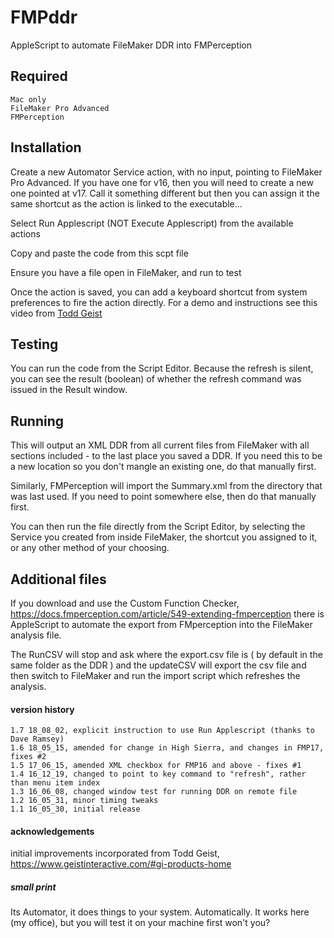 # FMPddr
AppleScript to automate FileMaker DDR into FMPerception

## Required
    Mac only
    FileMaker Pro Advanced
    FMPerception

## Installation
Create a new Automator Service action, with no input, pointing to FileMaker Pro Advanced. If you have one for v16, then you will need to create a new one pointed at v17. Call it something different but then you can assign it the same shortcut as the action is linked to the executable...

Select Run Applescript (NOT Execute Applescript) from the available actions

Copy and paste the code from this scpt file

Ensure you have a file open in FileMaker, and run to test

Once the action is saved, you can add a keyboard shortcut from system preferences to fire the action directly. For a demo and instructions see this video from [Todd Geist](https://vimeo.com/168720475)

## Testing
You can run the code from the Script Editor. Because the refresh is silent, you can see the result (boolean) of whether the refresh command was issued in the Result window.

## Running
This will output an XML DDR from all current files from FileMaker with all sections included - to the last place you saved a DDR. If you need this to be a new location so you don't mangle an existing one, do that manually first.

Similarly, FMPerception will import the Summary.xml from the directory that was last used. If you need to point somewhere else, then do that manually first.

You can then run the file directly from the Script Editor, by selecting the Service you created from inside FileMaker, the shortcut you assigned to it, or any other method of your choosing.

## Additional files
If you download and use the Custom Function Checker, https://docs.fmperception.com/article/549-extending-fmperception there is AppleScript to automate the export from FMperception into the FileMaker analysis file.

The RunCSV will stop and ask where the export.csv file is ( by default in the same folder as the DDR ) and the updateCSV will export the csv file and then switch to FileMaker and run the import script which refreshes the analysis. 

#### version history
    1.7 18_08_02, explicit instruction to use Run Applescript (thanks to Dave Ramsey)
    1.6 18_05_15, amended for change in High Sierra, and changes in FMP17, fixes #2
    1.5 17_06_15, amended XML checkbox for FMP16 and above - fixes #1
    1.4 16_12_19, changed to point to key command to "refresh", rather than menu item index
    1.3 16_06_08, changed window test for running DDR on remote file
    1.2 16_05_31, minor timing tweaks
    1.1 16_05_30, initial release

#### acknowledgements
initial improvements incorporated from Todd Geist, https://www.geistinteractive.com/#gi-products-home

##### small print
Its Automator, it does things to your system. Automatically. It works here (my office), but you will test it on your machine first won't you?
